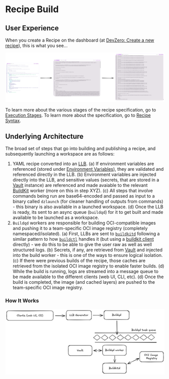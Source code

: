 # Recipe Build

## User Experience

When you create a Recipe on the dashboard (at [DevZero: Create a new recipe](https://www.devzero.io/dashboard/recipes/new)), this is what you see...

![Recipe to Build Logs](../.gitbook/assets/recipe-to-build_logs.png)

To learn more about the various stages of the recipe specification, go to [Execution Stages](exec-stages.md). To learn more about the specification, go to [Recipe Syntax](syntax.md).

## Underlying Architecture

The broad set of steps that go into building and publishing a recipe, and subsequently launching a workspace are as follows:

1. YAML recipe converted into an [LLB](https://docs.docker.com/build/buildkit/#llb). 
  (a) If environment variables are referenced (stored under [Environment Variables](https://www.devzero.io/dashboard/environment-variables)), they are validated and referenced directly in the LLB.
  (b) Environment variables are injected directly into the LLB, and sensitive values (secrets, that are stored in a [Vault](https://github.com/hashicorp/vault) instance) are referenced and made avaiable to the relevant [BuildKit](https://github.com/moby/buildkit) worker (more on this in step XYZ).
  (c) All steps that involve commands being run are base64-encoded and passed as input to a binary called `dzlaunch` (for cleaner handling of outputs from commands) - this binary is also available in a launched workspace.
  (d) Once the LLB is ready, its sent to an async queue (`buildqd`) for it to get built and made available to be launched as a workspace.
2. `Buildqd` workers are responsible for building OCI-compatible images and pushing it to a team-specific OCI image registry (completely namespaced/isolated).
  (a) First, LLBs are sent to [`buildkitd`](https://github.com/moby/buildkit/tree/master/cmd/buildkitd) following a similar pattern to how [`buildctl`](https://github.com/moby/buildkit/tree/master/cmd/buildctl) handles it (but using a [buildkit client](https://github.com/moby/buildkit/tree/master/client) directly) - we do this to be able to give the user raw as well as well structured logs.
  (b) Secrets, if any, are retrieved from [Vault](https://github.com/hashicorp/vault) and injected into the build worker - this is one of the ways to ensure logical isolation.
  (c) If there were previous builds of the recipe, those caches are retrieved from the isolated OCI image registry to enable faster builds.
  (d) While the build is running, logs are streamed into a message queue to be made available to the different clients (web UI, CLI, etc).
  (d) Once the build is completed, the image (and cached layers) are pushed to the team-specific OCI image registry.

### How It Works

![Recipe Build Process](../.gitbook/assets/recipe-build-architecture.png)
